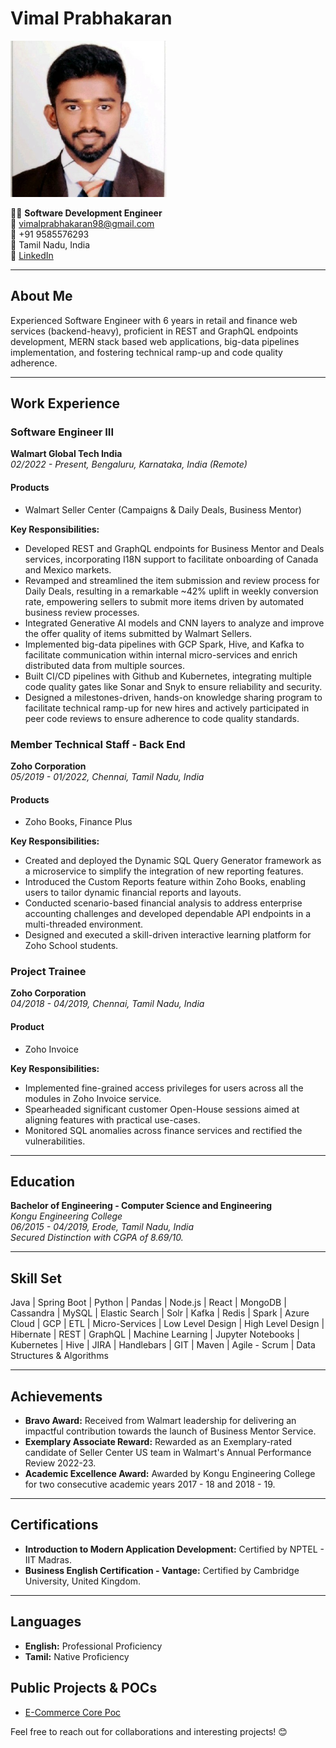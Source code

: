# Vimal Prabhakaran
<img src="profile_picture.jpg" width="250"/>

👨‍💻 **Software Development Engineer**  
📧 vimalprabhakaran98@gmail.com  
📱 +91 9585576293  
📍 Tamil Nadu, India  
🔗 [LinkedIn](linkedin.com/in/vimalsince1998)  


---

## About Me

Experienced Software Engineer with 6 years in retail and finance web services (backend-heavy), proficient in REST and GraphQL endpoints development, MERN stack based web applications, big-data pipelines implementation, and fostering technical ramp-up and code quality adherence.

---

## Work Experience

### Software Engineer III  
**Walmart Global Tech India**  
*02/2022 - Present, Bengaluru, Karnataka, India (Remote)*

#### Products
- Walmart Seller Center (Campaigns & Daily Deals, Business Mentor)

**Key Responsibilities:**
- Developed REST and GraphQL endpoints for Business Mentor and Deals services, incorporating I18N support to facilitate onboarding of Canada and Mexico markets.
- Revamped and streamlined the item submission and review process for Daily Deals, resulting in a remarkable ~42% uplift in weekly conversion rate, empowering sellers to submit more items driven by automated business review processes.
- Integrated Generative AI models and CNN layers to analyze and improve the offer quality of items submitted by Walmart Sellers.
- Implemented big-data pipelines with GCP Spark, Hive, and Kafka to facilitate communication within internal micro-services and enrich distributed data from multiple sources.
- Built CI/CD pipelines with Github and Kubernetes, integrating multiple code quality gates like Sonar and Snyk to ensure reliability and security.
- Designed a milestones-driven, hands-on knowledge sharing program to facilitate technical ramp-up for new hires and actively participated in peer code reviews to ensure adherence to code quality standards.

### Member Technical Staff - Back End  
**Zoho Corporation**  
*05/2019 - 01/2022, Chennai, Tamil Nadu, India*

#### Products
- Zoho Books, Finance Plus

**Key Responsibilities:**
- Created and deployed the Dynamic SQL Query Generator framework as a microservice to simplify the integration of new reporting features.
- Introduced the Custom Reports feature within Zoho Books, enabling users to tailor dynamic financial reports and layouts.
- Conducted scenario-based financial analysis to address enterprise accounting challenges and developed dependable API endpoints in a multi-threaded environment.
- Designed and executed a skill-driven interactive learning platform for Zoho School students.

### Project Trainee  
**Zoho Corporation**  
*04/2018 - 04/2019, Chennai, Tamil Nadu, India*

#### Product
- Zoho Invoice

**Key Responsibilities:**
- Implemented fine-grained access privileges for users across all the modules in Zoho Invoice service.
- Spearheaded significant customer Open-House sessions aimed at aligning features with practical use-cases.
- Monitored SQL anomalies across finance services and rectified the vulnerabilities.

---

## Education

**Bachelor of Engineering - Computer Science and Engineering**  
*Kongu Engineering College*  
*06/2015 - 04/2019, Erode, Tamil Nadu, India*  
*Secured Distinction with CGPA of 8.69/10.*

---

## Skill Set

Java | Spring Boot | Python | Pandas | Node.js | React | MongoDB | Cassandra | MySQL | Elastic Search | Solr | Kafka | Redis | Spark | Azure Cloud | GCP | ETL | Micro-Services | Low Level Design | High Level Design | Hibernate | REST | GraphQL | Machine Learning | Jupyter Notebooks | Kubernetes | Hive | JIRA | Handlebars | GIT | Maven | Agile - Scrum | Data Structures & Algorithms

---

## Achievements

- **Bravo Award:** Received from Walmart leadership for delivering an impactful contribution towards the launch of Business Mentor Service.
- **Exemplary Associate Reward:** Rewarded as an Exemplary-rated candidate of Seller Center US team in Walmart's Annual Performance Review 2022-23.
- **Academic Excellence Award:** Awarded by Kongu Engineering College for two consecutive academic years 2017 - 18 and 2018 - 19.

---

## Certifications

- **Introduction to Modern Application Development:** Certified by NPTEL - IIT Madras.
- **Business English Certification - Vantage:** Certified by Cambridge University, United Kingdom.

---

## Languages

- **English:** Professional Proficiency
- **Tamil:** Native Proficiency

## Public Projects & POCs

- [E-Commerce Core Poc](https://github.com/vimal-prabhakaran/pesto-assessment-ecommerce/tree/main)


Feel free to reach out for collaborations and interesting projects! 😊

